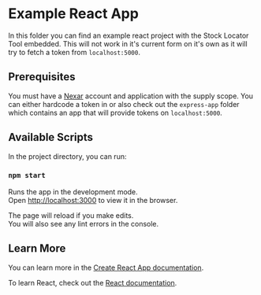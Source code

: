# Example React App

In this folder you can find an example react project with the Stock Locator Tool embedded.
This will not work in it's current form on it's own as it will try to fetch a token from `localhost:5000`.

## Prerequisites

You must have a [Nexar](nexar.com) account and application with the supply scope. You can either hardcode a token in or also check out the `express-app` folder which contains an app that will provide tokens on `localhost:5000`.

## Available Scripts

In the project directory, you can run:

### `npm start`

Runs the app in the development mode.\
Open [http://localhost:3000](http://localhost:3000) to view it in the browser.

The page will reload if you make edits.\
You will also see any lint errors in the console.

## Learn More

You can learn more in the [Create React App documentation](https://facebook.github.io/create-react-app/docs/getting-started).

To learn React, check out the [React documentation](https://reactjs.org/).
